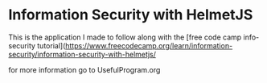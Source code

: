# Information Security with HelmetJS

This is the application I made to follow along with the [free code camp info-security tutorial](https://www.freecodecamp.org/learn/information-security/information-security-with-helmetjs/

for more information go to UsefulProgram.org